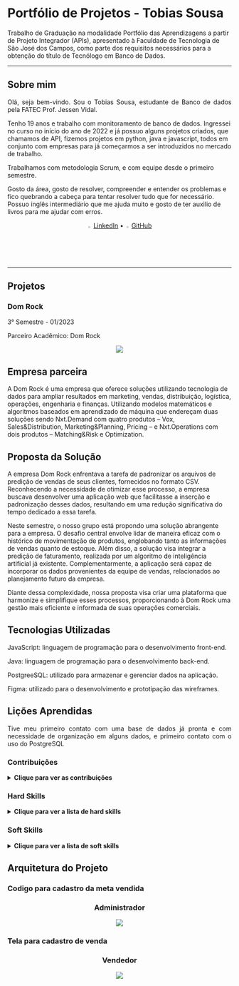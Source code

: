 <h1>Portfólio de Projetos - Tobias Sousa</h1>
<p>Trabalho de Graduação na modalidade Portfólio das Aprendizagens a partir de Projeto Integrador (APIs),
apresentado à Faculdade de Tecnologia de São José dos Campos,
como parte dos requisitos necessários para a obtenção do título de Tecnólogo em Banco de Dados.</p>
<hr>
<h2>Sobre mim</h2>
<p align="justify">Olá, seja bem-vindo. Sou o Tobias Sousa, estudante de Banco de dados pela FATEC Prof. Jessen Vidal.</p>

<p>Tenho 19 anos e trabalho com monitoramento de banco de dados. Ingressei no curso no início do ano de 2022 e já possuo alguns projetos criados, que chamamos de API, fizemos projetos em python, java e javascript, todos em conjunto com empresas para já começarmos a ser introduzidos no mercado de trabalho.</p>

<p>Trabalhamos com metodologia Scrum, e com equipe desde o primeiro semestre.</p>

<p>Gosto da área, gosto de resolver, compreender e entender os problemas e fico quebrando a cabeça para tentar resolver tudo que for necessário. Possuo inglês intermediário que me ajuda muito e gosto de ter auxilio de livros para me ajudar com erros.</p>
<p align="center"> <img src="https://github.com/tobiassousa/Bertoti/assets/100934496/61443c54-f5a7-465b-afe3-e987ac557708" width="2%">  <a href="https://www.linkedin.com/in/tobias-sousa-23bba822a/">LinkedIn</a> • <img src="https://github.com/tobiassousa/Bertoti/assets/100934496/7072e28e-19c1-43ec-b572-dff5569316d3" width="2%"> <a href="https://github.com/tobiassousa">GitHub</a> </p>
<hr>

<h2>Projetos</h2>
<h3> Dom Rock </h3>
3° Semestre - 01/2023

Parceiro Acadêmico: Dom Rock
<p align="center"><img src="https://github.com/Ariane-Sousa/bertoti/assets/108765052/bbd9f4c7-56bf-4563-9da0-16977ffb6ac8" widht="10%"></img>

## Empresa parceira

A Dom Rock é uma empresa que oferece soluções utilizando tecnologia de dados para ampliar resultados em marketing, vendas, distribuição, logística, operações, engenharia e finanças.
Utilizando modelos matemáticos e algoritmos baseados em aprendizado de máquina que endereçam duas soluções sendo Nxt.Demand com quatro produtos – Vox, Sales&Distribution, Marketing&Planning, Pricing – e Nxt.Operations com dois produtos – Matching&Risk e Optimization.


##  Proposta da Solução

A empresa Dom Rock enfrentava a tarefa de padronizar os arquivos de predição de vendas de seus clientes, fornecidos no formato CSV. Reconhecendo a necessidade de otimizar esse processo, a empresa buscava desenvolver uma aplicação web que facilitasse a inserção e padronização desses dados, resultando em uma redução significativa do tempo dedicado a essa tarefa.

Neste semestre, o nosso grupo está propondo uma solução abrangente para a empresa. O desafio central envolve lidar de maneira eficaz com o histórico de movimentação de produtos, englobando tanto as informações de vendas quanto de estoque. Além disso, a solução visa integrar a predição de faturamento, realizada por um algoritmo de inteligência artificial já existente. Complementarmente, a aplicação será capaz de incorporar os dados provenientes da equipe de vendas, relacionados ao planejamento futuro da empresa.

Diante dessa complexidade, nossa proposta visa criar uma plataforma que harmonize e simplifique esses processos, proporcionando à Dom Rock uma gestão mais eficiente e informada de suas operações comerciais.


## Tecnologias Utilizadas

JavaScript: linguagem de programação para o desenvolvimento front-end.

Java: linguagem de programação para o desenvolvimento back-end.

PostgreeSQL: utilizado para armazenar e gerenciar dados na aplicação.

Figma: utilizado para o desenvolvimento e prototipação das wireframes.

## Lições Aprendidas

<p align="justify">Tive meu primeiro contato com uma base de dados já pronta e com necessidade de organização em alguns dados, e primeiro contato com o uso do PostgreSQL</p>


<h3>Contribuições</h3>
<details>
  <summary><b>Clique para ver as contribuições</b></summary>

  <p1>Conduzi uma abordagem abrangente para o tratamento dos dados provenientes dos clientes, garantindo não apenas a captura precisa, mas também a validação e normalização adequadas para promover a consistência e integridade dos dados. Ao finalizar esse processo, estabeleci um conjunto de APIs que permitem uma interação eficiente entre os dados tratados e as diversas funcionalidades do sistema. Isso não só facilita o acesso aos dados, mas também promove a flexibilidade e expansibilidade do sistema para acomodar futuras exigências e evoluções.</p1>

  <p1>Realizei o codigo para cadastramento de metas vendidas e sua tela. Além disso, integrei validações robustas para garantir a consistência e integridade dos dados inseridos, promovendo uma experiência livre de erros.</p1>
</details>


<h3>Hard Skills</h3>
<details>
  <summary><b>Clique para ver a lista de hard skills</b></summary>
  
  <p1>Desenvolvimento Back-end: Adquiri proficiência substantiva em programação orientada a objetos, com especialização notável na linguagem de programação Java, destacando-me no desenvolvimento de arquiteturas robustas para a lógica empresarial de sistemas intricados. Minhas competências back-end transcendem a mera implementação de códigos, abrangendo uma compreensão profunda das complexidades inerentes à engenharia de software, especialmente quando se trata do tratamento de dados em ambientes empresariais de alta complexidade.</p1>
  
  <p1>Banco de Dados: Cultivei profundo conhecimento no design de bancos de dados, aprimorando minhas habilidades na modelagem de estruturas eficientes e escaláveis para armazenamento de dados. Demonstrei proficiência expressiva na linguagem SQL, utilizando-a de maneira hábil para consultas complexas, manipulação de dados e otimização de desempenho. Ao adotar o PostgreSQL como sistema de gerenciamento de banco de dados, obtive uma compreensão aprofundada não apenas das nuances dessa plataforma, mas também da gestão estratégica de dados em ambientes dinâmicos e exigentes.</p1>
  
  </details>

<h3>Soft Skills</h3>
<details>
  <summary><b>Clique para ver a lista de soft skills</b></summary>
  
  <p1>Proatividade: Enfrentar desafios como a padronização de dados demonstrou minha capacidade de propor e implementar soluções, evidenciando uma abordagem proativa para otimizar processos.</p1>
  
  <p1>Comunicação Assertiva: Ao explicar claramente problemas, soluções e jornadas do usuário, desenvolvi habilidades de comunicação eficaz, tornando informações técnicas acessíveis a diversos públicos.</p1>
  
  <p1>Resolução de Problemas: Enfrentar desafios complexos e criar soluções abrangentes para necessidades empresariais desenvolveu minhas habilidades de resolução de problemas, cruciais para abordar questões técnicas e de negócios.</p1>
</details>

## Arquitetura do Projeto

### Codigo para cadastro da meta vendida
<h3 align="center">Administrador</h3>
<p align="center"><img src="https://github.com/tobiassousa/Bertoti/assets/100934496/66f1703f-0597-4b47-9c5e-7890da778948" widht="20%"></img>

### Tela para cadastro de venda
<h3 align="center"> Vendedor </h3>
<p align="center"><img src="https://github.com/tobiassousa/Bertoti/assets/100934496/9feab02d-3b32-45e1-9d18-280c012a7684" widht="20%"></img>
